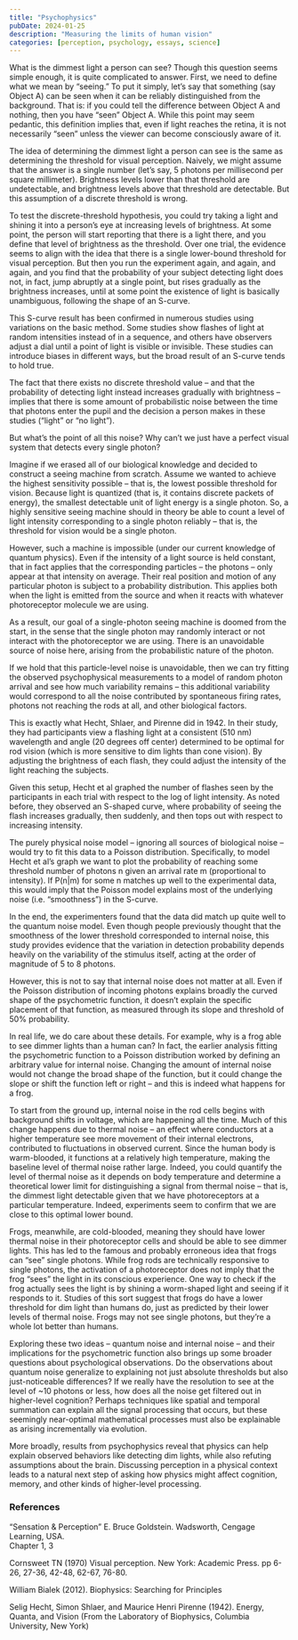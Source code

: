 ```yaml
---
title: "Psychophysics"
pubDate: 2024-01-25
description: "Measuring the limits of human vision"
categories: [perception, psychology, essays, science]
---
```


What is the dimmest light a person can see? Though this question seems simple enough, it is quite complicated to answer. First, we need to define what we mean by “seeing.” To put it simply, let’s say that something (say Object A) can be seen when it can be reliably distinguished from the background. That is: if you could tell the difference between Object A and nothing, then you have “seen” Object A. While this point may seem pedantic, this definition implies that, even if light reaches the retina, it is not necessarily “seen” unless the viewer can become consciously aware of it.   
 
The idea of determining the dimmest light a person can see is the same as determining the threshold for visual perception. Naively, we might assume that the answer is a single number (let’s say, 5 photons per millisecond per square millimeter). Brightness levels lower than that threshold are undetectable, and brightness levels above that threshold are detectable. But this assumption of a discrete threshold is wrong.  
 
To test the discrete-threshold hypothesis, you could try taking a light and shining it into a person’s eye at increasing levels of brightness. At some point, the person will start reporting that there is a light there, and you define that level of brightness as the threshold. Over one trial, the evidence seems to align with the idea that there is a single lower-bound threshold for visual perception. But then you run the experiment again, and again, and again, and you find that the probability of your subject detecting light does not, in fact, jump abruptly at a single point, but rises gradually as the brightness increases, until at some point the existence of light is basically unambiguous, following the shape of an S-curve.  
 
This S-curve result has been confirmed in numerous studies using variations on the basic method. Some studies show flashes of light at random intensities instead of in a sequence, and others have observers adjust a dial until a point of light is visible or invisible. These studies can introduce biases in different ways, but the broad result of an S-curve tends to hold true.  
 
The fact that there exists no discrete threshold value – and that the probability of detecting light instead increases gradually with brightness – implies that there is some amount of probabilistic noise between the time that photons enter the pupil and the decision a person makes in these studies (“light” or “no light”).  
 
But what’s the point of all this noise? Why can’t we just have a perfect visual system that detects every single photon?  
 
Imagine if we erased all of our biological knowledge and decided to construct a seeing machine from scratch. Assume we wanted to achieve the highest sensitivity possible – that is, the lowest possible threshold for vision. Because light is quantized (that is, it contains discrete packets of energy), the smallest detectable unit of light energy is a single photon. So, a highly sensitive seeing machine should in theory be able to count a level of light intensity corresponding to a single photon reliably – that is, the threshold for vision would be a single photon.  
 
However, such a machine is impossible (under our current knowledge of quantum physics). Even if the intensity of a light source is held constant, that in fact applies that the corresponding particles – the photons – only appear at that intensity on average. Their real position and motion of any particular photon is subject to a probability distribution. This applies both when the light is emitted from the source and when it reacts with whatever photoreceptor molecule we are using.  
 
As a result, our goal of a single-photon seeing machine is doomed from the start, in the sense that the single photon may randomly interact or not interact with the photoreceptor we are using. There is an unavoidable source of noise here, arising from the probabilistic nature of the photon.  
 
If we hold that this particle-level noise is unavoidable, then we can try fitting the observed psychophysical measurements to a model of random photon arrival and see how much variability remains – this additional variability would correspond to all the noise contributed by spontaneous firing rates, photons not reaching the rods at all, and other biological factors.  
 
This is exactly what Hecht, Shlaer, and Pirenne did in 1942. In their study, they had participants view a flashing light at a consistent (510 nm) wavelength and angle (20 degrees off center) determined to be optimal for rod vision (which is more sensitive to dim lights than cone vision). By adjusting the brightness of each flash, they could adjust the intensity of the light reaching the subjects.  
 
Given this setup, Hecht et al graphed the number of flashes seen by the participants in each trial with respect to the log of light intensity. As noted before, they observed an S-shaped curve, where probability of seeing the flash increases gradually, then suddenly, and then tops out with respect to increasing intensity.  
 
The purely physical noise model – ignoring all sources of biological noise – would try to fit this data to a Poisson distribution. Specifically, to model Hecht et al’s graph we want to plot the probability of reaching some threshold number of photons n given an arrival rate m (proportional to intensity). If P(n|m) for some n matches up well to the experimental data, this would imply that the Poisson model explains most of the underlying noise (i.e. “smoothness”) in the S-curve.   
 
In the end, the experimenters found that the data did match up quite well to the quantum noise model. Even though people previously thought that the smoothness of the lower threshold corresponded to internal noise, this study provides evidence that the variation in detection probability depends heavily on the variability of the stimulus itself, acting at the order of magnitude of 5 to 8 photons.  
 
However, this is not to say that internal noise does not matter at all. Even if the Poisson distribution of incoming photons explains broadly the curved shape of the psychometric function, it doesn’t explain the specific placement of that function, as measured through its slope and threshold of 50% probability.  
 
In real life, we do care about these details. For example, why is a frog able to see dimmer lights than a human can? In fact, the earlier analysis fitting the psychometric function to a Poisson distribution worked by defining an arbitrary value for internal noise. Changing the amount of internal noise would not change the broad shape of the function, but it could change the slope or shift the function left or right – and this is indeed what happens for a frog.  
 
To start from the ground up, internal noise in the rod cells begins with background shifts in voltage, which are happening all the time. Much of this change happens due to thermal noise – an effect where conductors at a higher temperature see more movement of their internal electrons, contributed to fluctuations in observed current. Since the human body is warm-blooded, it functions at a relatively high temperature, making the baseline level of thermal noise rather large. Indeed, you could quantify the level of thermal noise as it depends on body temperature and determine a theoretical lower limit for distinguishing a signal from thermal noise – that is, the dimmest light detectable given that we have photoreceptors at a particular temperature. Indeed, experiments seem to confirm that we are close to this optimal lower bound.  
 
Frogs, meanwhile, are cold-blooded, meaning they should have lower thermal noise in their photoreceptor cells and should be able to see dimmer lights. This has led to the famous and probably erroneous idea that frogs can “see” single photons. While frog rods are technically responsive to single photons, the activation of a photoreceptor does not imply that the frog “sees” the light in its conscious experience. One way to check if the frog actually sees the light is by shining a worm-shaped light and seeing if it responds to it. Studies of this sort suggest that frogs do have a lower threshold for dim light than humans do, just as predicted by their lower levels of thermal noise. Frogs may not see single photons, but they’re a whole lot better than humans.  
 
Exploring these two ideas – quantum noise and internal noise – and their implications for the psychometric function also brings up some broader questions about psychological observations. Do the observations about quantum noise generalize to explaining not just absolute thresholds but also just-noticeable differences? If we really have the resolution to see at the level of ~10 photons or less, how does all the noise get filtered out in higher-level cognition? Perhaps techniques like spatial and temporal summation can explain all the signal processing that occurs, but these seemingly near-optimal mathematical processes must also be explainable as arising incrementally via evolution.  
 
More broadly, results from psychophysics reveal that physics can help explain observed behaviors like detecting dim lights, while also refuting assumptions about the brain. Discussing perception in a physical context leads to a natural next step of asking how physics might affect cognition, memory, and other kinds of higher-level processing.  
 
### References 
 
“Sensation  &  Perception”  E.  Bruce  Goldstein.  Wadsworth,  Cengage  Learning,  USA.  
Chapter 1, 3 
 
Cornsweet TN (1970) Visual perception. New York: Academic Press. pp 6-26, 27-36, 42-48, 62-67, 76-80.  
 
William Bialek (2012). Biophysics: Searching for Principles 
 
Selig Hecht, Simon Shlaer, and Maurice Henri Pirenne (1942). Energy, Quanta, and Vision (From the Laboratory of Biophysics, Columbia University, New York) 